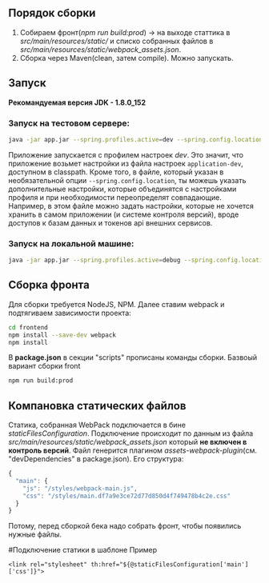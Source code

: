 ## Порядок сборки
1. Собираем фронт(*npm run build:prod*) ->  на выходе статтика в *src/main/resources/static/* и списко собранных файлов в *src/main/resources/static/webpack_assets.json*.
2. Сборка через Maven(clean, затем compile).
Можно запускать.

## Запуск
**Рекомандуемая версия JDK - 1.8.0_152**
### Запуск на тестовом сервере:
```sh
java -jar app.jar --spring.profiles.active=dev --spring.config.location=/path/to/additional/settings
```

Приложение запускается с профилем настроек *dev*. Это значит, что приложение возьмет настройки из файла настроек `application-dev`, доступном в classpath.
Кроме того, в файле, который указан в необязательной опции `--spring.config.location`, ты можешь указать дополнительные настройки, 
которые объединятся с настройками профиля и при необходимости переопределят совпадающие. 
Например, в этом файле можно задать настройки, которые не хочется хранить в самом приложении (и системе контроля версий), 
вроде доступов к базам данных и токенов api внешних сервисов.

### Запуск на локальной машине:
```sh
java -jar app.jar --spring.profiles.active=debug --spring.config.location=/path/to/additional/settings
```

## Сборка фронта
Для сборки требуется NodeJS, NPM. 
Далее ставим webpack и подтягиваем зависимости проекта:
```sh
cd frontend
npm install --save-dev webpack
npm install
```
В **package.json** в секции "scripts" прописаны команды сборки. Базвоый вариант сборки front
```sh
npm run build:prod
```

## Компановка статических файлов
Статика, собранная WebPack подключается в бине *staticFilesConfiguration*. 
Подключение происходит по данным из файла *src/main/resources/static/webpack_assets.json*  который **не включен в контроль версий**.
Файл генерится плагином *assets-webpack-plugin*(см. "devDependencies" в package.json). Его структура:
```js
{
  "main": {
    "js": "/styles/webpack-main.js",
    "css": "/styles/main.df7a9e3ce72d77d850d4f749478b4c2e.css"
  }
}
```
Потому, перед сборкой бека надо собрать фронт, чтобы появились нужные файлы.

#Подключение статики в шаблоне
Пример
```thymeleafexpressions
<link rel="stylesheet" th:href="${@staticFilesConfiguration['main']['css']}">
```